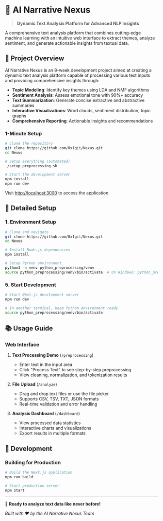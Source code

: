 # 🧠 AI Narrative Nexus

> **Dynamic Text Analysis Platform for Advanced NLP Insights**

A comprehensive text analysis platform that combines cutting-edge machine learning with an intuitive web interface to extract themes, analyze sentiment, and generate actionable insights from textual data.



## 🎯 Project Overview

AI Narrative Nexus is an 8-week development project aimed at creating a dynamic text analysis platform capable of processing various text inputs and providing comprehensive insights through:

- **Topic Modeling**: Identify key themes using LDA and NMF algorithms
- **Sentiment Analysis**: Assess emotional tone with 90%+ accuracy
- **Text Summarization**: Generate concise extractive and abstractive summaries
- **Interactive Visualizations**: Word clouds, sentiment distribution, topic graphs
- **Comprehensive Reporting**: Actionable insights and recommendations




### 1-Minute Setup
```bash
# Clone the repository
git clone https://github.com/0x1git/Nexus.git
cd Nexus

# Setup everything (automated)
./setup_preprocessing.sh

# Start the development server
npm install
npm run dev
```

Visit [http://localhost:3000](http://localhost:3000) to access the application.

## 📖 Detailed Setup

### 1. Environment Setup

```bash
# Clone and navigate
git clone https://github.com/0x1git/Nexus.git
cd Nexus

# Install Node.js dependencies
npm install

# Setup Python environment
python3 -m venv python_preprocessing/venv
source python_preprocessing/venv/bin/activate  # On Windows: python_preprocessing\venv\Scripts\activate
```


### 5. Start Development

```bash
# Start Next.js development server
npm run dev

# In another terminal, keep Python environment ready
source python_preprocessing/venv/bin/activate
```

## 📚 Usage Guide

### Web Interface

1. **Text Processing Demo** (`/preprocessing`)
   - Enter text in the input area
   - Click "Process Text" to see step-by-step preprocessing
   - View cleaning, normalization, and tokenization results

2. **File Upload** (`/analyze`)
   - Drag and drop text files or use the file picker
   - Supports CSV, TSV, TXT, JSON formats
   - Real-time validation and error handling

3. **Analysis Dashboard** (`/dashboard`)
   - View processed data statistics
   - Interactive charts and visualizations
   - Export results in multiple formats



## 🔧 Development

### Building for Production

```bash
# Build the Next.js application
npm run build

# Start production server
npm start
```



---

**🚀 Ready to analyze text data like never before!**

*Built with ❤️ by the AI Narrative Nexus Team*
